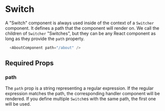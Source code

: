 # Switch

A "Switch" component is always used inside of the context of a `Switcher` component. It defines a path that the component will render on. We call the children of `Switcher` "Switches", but they can be any React component as long as they provide the `path` property.

```js
  <AboutComponent path="/about" />
```


## Required Props

### path

The `path` prop is a string representing a regular expression. If the regular expression matches the path, the corresponding handler component will be rendered. If you define multiple `Switch`es with the same path, the first one will be used.
